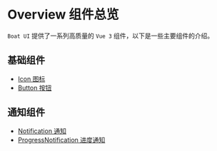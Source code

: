 # Overview 组件总览

`Boat UI` 提供了一系列高质量的 `Vue 3` 组件，以下是一些主要组件的介绍。

## 基础组件

- [Icon 图标](/components/icon)
- [Button 按钮](/components/button)
  
## 通知组件

- [Notification 通知](/components/notification)
- [ProgressNotification 进度通知](/components/progress-notification)
